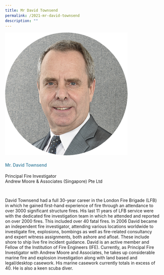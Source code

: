 ```yaml
---
title: Mr David Townsend
permalink: /2021-mr-david-townsend
description: ""
---
```



<div class="row">
            <div class="col is-3">
              <img src="images/speakers/David-Townsend.png">
            </div>
            <div class="col is-9 speaker-details">
              <h4>Mr. David Townsend</h4>
<p>Principal Fire Investigator<br>
Andrew Moore & Associates (Singapore) Pte Ltd </p><br>
<p>David Townsend had a full 30-year career in the London Fire Brigade (LFB) in which he gained first-hand experience of fire through an attendance to over 3000 significant structure fires. His last 11 years of LFB service were with the dedicated fire investigation team in which he attended and reported on over 2000 fires. This included over 40 fatal fires. In 2006 David became an independent fire investigator, attending various locations worldwide to investigate fire, explosions, bombings as well as fire-related consultancy and expert witness assignments, both ashore and afloat. These include shore to ship live fire incident guidance. David is an active member and Fellow of the Institution of Fire Engineers (IFE). Currently, as Principal Fire Investigator with Andrew Moore and Associates, he takes up considerable marine fire and explosion investigation along with land based and legal/desktop casework. His marine casework currently totals in excess of 40. He is also a keen scuba diver.</p>
            </div>
          </div> 
					
<style type="text/css"> 
    .is-left{
      text-align: left;
    }
    h4{
      font-weight: 500; 
      color: #337B9A !important;
    }
     .speaker-details p { text-align: justified; }
  </style>